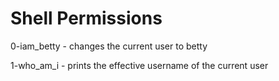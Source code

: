 # Shell Permissions

0-iam_betty - changes the current user to betty

1-who_am_i - prints the effective username of the current user
